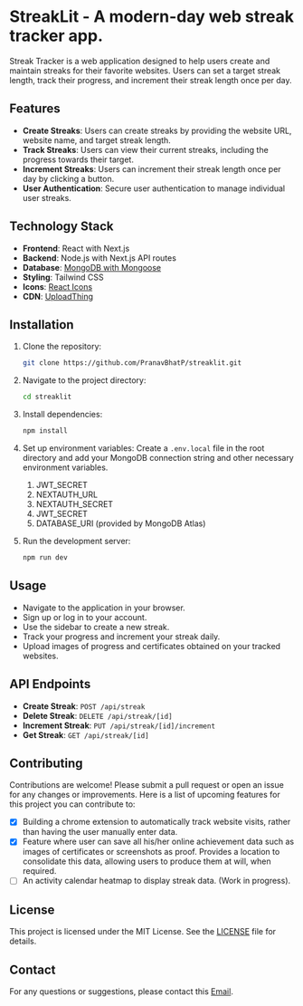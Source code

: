 # StreakLit - A modern-day web streak tracker app.

Streak Tracker is a web application designed to help users create and maintain streaks for their favorite websites. Users can set a target streak length, track their progress, and increment their streak length once per day.

## Features

- **Create Streaks**: Users can create streaks by providing the website URL, website name, and target streak length.
- **Track Streaks**: Users can view their current streaks, including the progress towards their target.
- **Increment Streaks**: Users can increment their streak length once per day by clicking a button.
- **User Authentication**: Secure user authentication to manage individual user streaks.

## Technology Stack

- **Frontend**: React with Next.js
- **Backend**: Node.js with Next.js API routes
- **Database**: [MongoDB with Mongoose](https://www.mongodb.com/)
- **Styling**: Tailwind CSS
- **Icons**: [React Icons](https://react-icons.github.io/react-icons/)
- **CDN**: [UploadThing](https://uploadthing.com/)

## Installation

1. Clone the repository:
    ```sh
    git clone https://github.com/PranavBhatP/streaklit.git
    ```
2. Navigate to the project directory:
    ```sh
    cd streaklit
    ```
3. Install dependencies:
    ```sh
    npm install
    ```
4. Set up environment variables:
    Create a `.env.local` file in the root directory and add your MongoDB connection string and other necessary environment variables.
    1. JWT_SECRET
    2. NEXTAUTH_URL
    3. NEXTAUTH_SECRET
    4. JWT_SECRET
    5. DATABASE_URI (provided by MongoDB Atlas)

5. Run the development server:
    ```sh
    npm run dev
    ```

## Usage

- Navigate to the application in your browser.
- Sign up or log in to your account.
- Use the sidebar to create a new streak.
- Track your progress and increment your streak daily.
- Upload images of progress and certificates obtained on your tracked websites.

## API Endpoints

- **Create Streak**: `POST /api/streak`
- **Delete Streak**: `DELETE /api/streak/[id]`
- **Increment Streak**: `PUT /api/streak/[id]/increment`
- **Get Streak**: `GET /api/streak/[id]`

## Contributing

Contributions are welcome! Please submit a pull request or open an issue for any changes or improvements.
Here is a list of upcoming features for this project you can contribute to:
- [X] Building a chrome extension to automatically track website visits, rather than having the user manually enter data.
- [X] Feature where user can save all his/her online achievement data such as images of certificates or screenshots as proof. Provides a location to consolidate this data, allowing users to produce them at will, when required.
- [ ] An activity calendar heatmap to display streak data. (Work in progress).

## License

This project is licensed under the MIT License. See the [LICENSE](LICENSE) file for details.

## Contact

For any questions or suggestions, please contact this [Email](mailto:pranavbhat2004@gmail.com).

